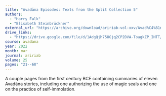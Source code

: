 ```yaml
---
title: "Avadāna Episodes: Texts from the Split Collection 5"
authors:
  - "Harry Falk"
  - "Elisabeth Steinbrückner"
external_url: "https://archive.org/download/aririab-vol-xxv/Avad%C4%81na%20Episodes.pdf"
drive_links:
  - "https://drive.google.com/file/d/1AdgQjh75UGjq2CP2DVA-ToagkZP_IHTT/view?usp=drivesdk"
course: avadana
year: 2022
month: mar
journal: aririab
volume: 25
pages: "21--60"
---
```


A couple pages from the first century BCE containing summaries of eleven Avadāna stories, including one authorizing the use of magic seals and one on the practice of self-immolation.

